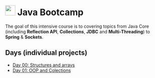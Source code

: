 # <img height="32" width="32" src="https://unpkg.com/simple-icons@v6/icons/java.svg" /> Java Bootcamp
The goal of this intensive course is to covering topics from Java Core (including **Reflection API**, **Collections**, **JDBC** and **Multi-Threading**) to  **Spring** & **Sockets**.
## Days (individual projects)
- [Day 00: Structures and arrays](https://github.com/IldarGreen/JavaCamp/tree/main/Day00)
- [Day 01: OOP and Colections](https://github.com/IldarGreen/JavaCamp/tree/main/Day01)

